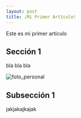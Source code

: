 ```yaml
---
layout: post
title: ¡Mi Primer Artículo!
---
```


Este es mi primer artículo

## Sección 1

bla bla bla

![foto_personal](https://github.com/matthy11.github.io/images/foto1.jpg)

## Subsección 1

jakjakajkajak
